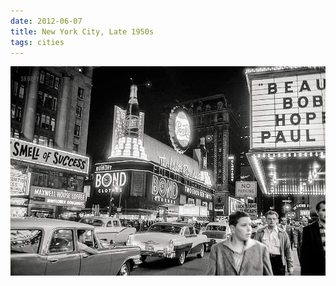 ```yaml
---
date: 2012-06-07
title: New York City, Late 1950s
tags: cities
---
```


![nyc10](https://raw.githubusercontent.com/muneer78/muneer78.github.io/master/images/NYC10.jpg)



